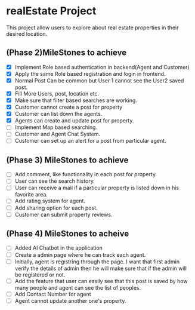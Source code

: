 # realEstate Project
This project allow users to explore about real estate properties in their desired location.

## (Phase 2)MileStones to achieve
- [X] Implement Role based authentication in backend(Agent and Customer)
- [X] Apply the same Role based registration and login in frontend.
- [X] Normal Post Can be common but User 1 cannot see the User2 saved post.
- [X] Fill More Users, post, location etc.
- [X] Make sure that filter based searches are working.
- [X] Customer cannot create a post for property
- [X] Customer can list down the agents.
- [X] Agents can create and update post for property.
- [ ] Implement Map based searching.
- [ ] Customer and Agent Chat System.
- [ ] Customer can set up an alert for a post from particular agent.

## (Phase 3) MileStones to achieve
- [ ] Add comment, like functionality in each post for property.
- [ ] User can see the search history.
- [ ] User can receive a mail if a particular property is listed down in his favorite area.
- [ ] Add rating system for agent.
- [ ] Add sharing option for each post.
- [ ] Customer can submit property reviews.

## (Phase 4) MileStones to acheive
- [ ] Added AI Chatbot in the application
- [ ] Create a admin page where he can track each agent.
- [ ] Initially, agent is registring through the page. I want that first admin verify the details of admin then he will make sure that if the admin will be registered or not.
- [ ] Add the feature that user can easily see that this post is saved by how many people and agent can see the list of peoples.
- [ ] Add Contact Number for agent
- [ ] Agent cannot update another one's property.

